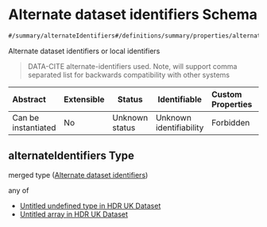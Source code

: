 # Alternate dataset identifiers Schema

```txt
#/summary/alternateIdentifiers#/definitions/summary/properties/alternateIdentifiers
```

Alternate dataset identifiers or local identifiers


> DATA-CITE alternate-identifiers used. Note, will support comma separated list for backwards compatibility with other systems
>

| Abstract            | Extensible | Status         | Identifiable            | Custom Properties | Additional Properties | Access Restrictions | Defined In                                                                                         |
| :------------------ | ---------- | -------------- | ----------------------- | :---------------- | --------------------- | ------------------- | -------------------------------------------------------------------------------------------------- |
| Can be instantiated | No         | Unknown status | Unknown identifiability | Forbidden         | Allowed               | none                | [dataset.schema.json\*](../../../schema/dataset/latest/dataset.schema.json "open original schema") |

## alternateIdentifiers Type

merged type ([Alternate dataset identifiers](dataset-definitions-summary-properties-alternate-dataset-identifiers.md))

any of

-   [Untitled undefined type in HDR UK Dataset](dataset-definitions-summary-properties-alternate-dataset-identifiers-anyof-0.md "check type definition")
-   [Untitled array in HDR UK Dataset](dataset-definitions-summary-properties-alternate-dataset-identifiers-anyof-1.md "check type definition")
